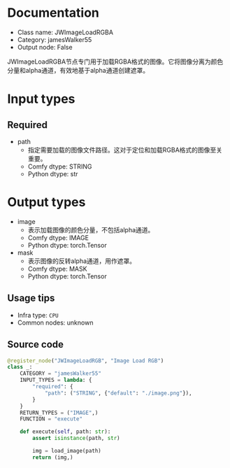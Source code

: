 
# Documentation
- Class name: JWImageLoadRGBA
- Category: jamesWalker55
- Output node: False

JWImageLoadRGBA节点专门用于加载RGBA格式的图像。它将图像分离为颜色分量和alpha通道，有效地基于alpha通道创建遮罩。

# Input types
## Required
- path
    - 指定需要加载的图像文件路径。这对于定位和加载RGBA格式的图像至关重要。
    - Comfy dtype: STRING
    - Python dtype: str

# Output types
- image
    - 表示加载图像的颜色分量，不包括alpha通道。
    - Comfy dtype: IMAGE
    - Python dtype: torch.Tensor
- mask
    - 表示图像的反转alpha通道，用作遮罩。
    - Comfy dtype: MASK
    - Python dtype: torch.Tensor


## Usage tips
- Infra type: `CPU`
- Common nodes: unknown


## Source code
```python
@register_node("JWImageLoadRGB", "Image Load RGB")
class _:
    CATEGORY = "jamesWalker55"
    INPUT_TYPES = lambda: {
        "required": {
            "path": ("STRING", {"default": "./image.png"}),
        }
    }
    RETURN_TYPES = ("IMAGE",)
    FUNCTION = "execute"

    def execute(self, path: str):
        assert isinstance(path, str)

        img = load_image(path)
        return (img,)

```
